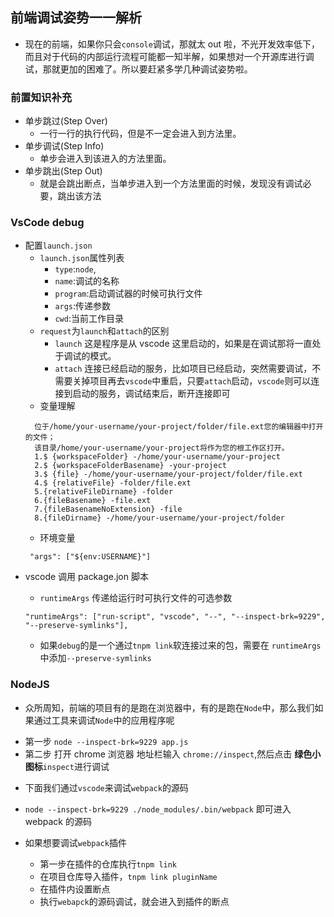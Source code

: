 ## 前端调试姿势一一解析

- 现在的前端，如果你只会`console`调试，那就太 out 啦，不光开发效率低下，而且对于代码的内部运行流程可能都一知半解，如果想对一个开源库进行调试，那就更加的困难了。所以要赶紧多学几种调试姿势啦。

### 前置知识补充

- 单步跳过(Step Over)
  - 一行一行的执行代码，但是不一定会进入到方法里。
- 单步调试(Step Info)
  - 单步会进入到该进入的方法里面。
- 单步跳出(Step Out)
  - 就是会跳出断点，当单步进入到一个方法里面的时候，发现没有调试必要，跳出该方法

### VsCode debug

- 配置`launch.json`
  - `launch.json`属性列表
    - `type`:`node`,
    - `name`:调试的名称
    - `program`:启动调试器的时候可执行文件
    - `args`:传递参数
    - `cwd`:当前工作目录
  * `request`为`launch`和`attach`的区别
    - `launch` 这是程序是从 vscode 这里启动的，如果是在调试那将一直处于调试的模式。
    - `attach` 连接已经启动的服务，比如项目已经启动，突然需要调试，不需要关掉项目再去`vscode`中重启，只要`attach`启动，`vscode`则可以连接到启动的服务，调试结束后，断开连接即可
  - 变量理解
  ```
    位于/home/your-username/your-project/folder/file.ext您的编辑器中打开的文件；
    该目录/home/your-username/your-project将作为您的根工作区打开。
    1.$ {workspaceFolder} -/home/your-username/your-project
    2.$ {workspaceFolderBasename} -your-project
    3.$ {file} -/home/your-username/your-project/folder/file.ext
    4.$ {relativeFile} -folder/file.ext
    5.{relativeFileDirname} -folder
    6.{fileBasename} -file.ext
    7.{fileBasenameNoExtension} -file
    8.{fileDirname} -/home/your-username/your-project/folder
  ```
  - 环境变量
  ```
   "args": ["${env:USERNAME}"]
  ```

* vscode 调用 package.jon 脚本

  - `runtimeArgs` 传递给运行时可执行文件的可选参数

  ```
  "runtimeArgs": ["run-script", "vscode", "--", "--inspect-brk=9229", "--preserve-symlinks"],
  ```

  - 如果`debug`的是一个通过`tnpm link`软连接过来的包，需要在
    `runtimeArgs`中添加`--preserve-symlinks`

### NodeJS

- 众所周知，前端的项目有的是跑在浏览器中，有的是跑在`Node`中，那么我们如果通过工具来调试`Node`中的应用程序呢

* 第一步 `node --inspect-brk=9229 app.js`
* 第二步 打开 chrome 浏览器 地址栏输入 `chrome://inspect`,然后点击 **绿色小图标**`inspect`进行调试

- 下面我们通过`vscode`来调试`webpack`的源码

* `node --inspect-brk=9229 ./node_modules/.bin/webpack` 即可进入 webpack 的源码

* 如果想要调试`webpack`插件
  - 第一步在插件的仓库执行`tnpm link`
  - 在项目仓库导入插件，`tnpm link pluginName`
  - 在插件内设置断点
  - 执行`webapck`的源码调试，就会进入到插件的断点
